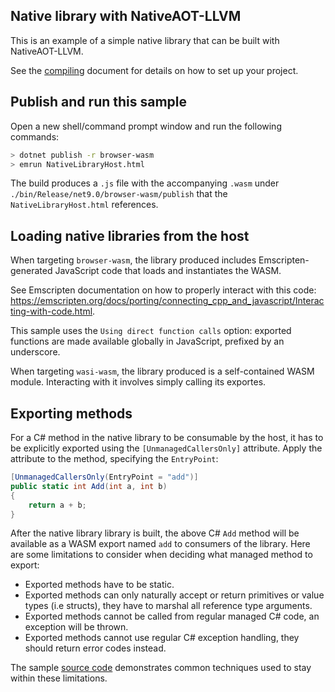 ## Native library with NativeAOT-LLVM

This is an example of a simple native library that can be built with NativeAOT-LLVM.

See the [compiling](../../docs/using-nativeaot/compiling.md) document for details on how to set up your project.

## Publish and run this sample

Open a new shell/command prompt window and run the following commands:
```bash
> dotnet publish -r browser-wasm
> emrun NativeLibraryHost.html
```

The build produces a `.js` file with the accompanying `.wasm` under `./bin/Release/net9.0/browser-wasm/publish` that the `NativeLibraryHost.html` references.

## Loading native libraries from the host

When targeting `browser-wasm`, the library produced includes Emscripten-generated JavaScript code that loads and instantiates the WASM.

See Emscripten documentation on how to properly interact with this code: https://emscripten.org/docs/porting/connecting_cpp_and_javascript/Interacting-with-code.html.

This sample uses the `Using direct function calls` option: exported functions are made available globally in JavaScript, prefixed by an underscore.

When targeting `wasi-wasm`, the library produced is a self-contained WASM module. Interacting with it involves simply calling its exportes.

## Exporting methods

For a C# method in the native library to be consumable by the host, it has to be explicitly exported using the `[UnmanagedCallersOnly]` attribute.
Apply the attribute to the method, specifying the `EntryPoint`:

```csharp
[UnmanagedCallersOnly(EntryPoint = "add")]
public static int Add(int a, int b)
{
    return a + b;
}
```

After the native library library is built, the above C# `Add` method will be available as a WASM export named `add` to consumers of the library. Here are some limitations to consider when deciding what managed method to export:

* Exported methods have to be static.
* Exported methods can only naturally accept or return primitives or value types (i.e structs), they have to marshal all reference type arguments.
* Exported methods cannot be called from regular managed C# code, an exception will be thrown.
* Exported methods cannot use regular C# exception handling, they should return error codes instead.

The sample [source code](NativeLibrary.cs) demonstrates common techniques used to stay within these limitations.
